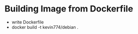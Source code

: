Building Image from Dockerfile
==============================

* write Dockerfile
* docker build -t kevin774/debian . 


